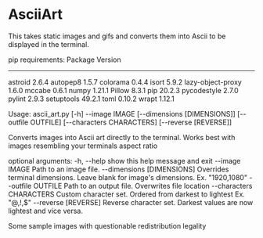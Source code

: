 # AsciiArt

This takes static images and gifs and converts them into Ascii to be displayed in the terminal.

pip requirements:
Package           Version
----------------- -------
astroid           2.6.4
autopep8          1.5.7
colorama          0.4.4
isort             5.9.2
lazy-object-proxy 1.6.0
mccabe            0.6.1
numpy             1.21.1
Pillow            8.3.1
pip               20.2.3
pycodestyle       2.7.0
pylint            2.9.3
setuptools        49.2.1
toml              0.10.2
wrapt             1.12.1


Usage: ascii_art.py [-h] --image IMAGE [--dimensions [DIMENSIONS]] [--outfile OUTFILE] [--characters CHARACTERS] [--reverse [REVERSE]]

Converts images into Ascii art directly to the terminal. Works best with images resembling your terminals aspect ratio

optional arguments:
  -h, --help            show this help message and exit
  --image IMAGE         Path to an image file.
  --dimensions [DIMENSIONS]
                        Overrides terminal dimensions. Leave blank for image's dimensions. Ex. "1920,1080"
  --outfile OUTFILE     Path to an output file. Overwrites file location
  --characters CHARACTERS
                        Custom character set. Ordered from darkest to lightest Ex. "@,!,$"
  --reverse [REVERSE]   Reverse character set. Darkest values are now lightest and vice versa.
  
  
Some sample images with questionable redistribution legality
